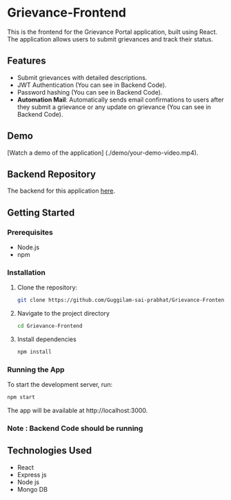 # Grievance-Frontend

This is the frontend for the Grievance Portal application, built using React. The application allows users to submit grievances and track their status.

## Features
- Submit grievances with detailed descriptions.
- JWT Authentication (You can see in Backend Code).
- Password hashing (You can see in Backend Code).
- **Automation Mail**: Automatically sends email confirmations to users after they submit a grievance or any update on grievance (You can see in Backend Code).

## Demo

[Watch a demo of the application] (./demo/your-demo-video.mp4).


## Backend Repository

The backend for this application [here](https://github.com/Guggilam-sai-prabhat/Grievance-Backend).

## Getting Started

### Prerequisites
- Node.js
- npm

### Installation
1. Clone the repository:
   ```bash
   git clone https://github.com/Guggilam-sai-prabhat/Grievance-Frontend.git
2. Navigate to the project directory
   ```bash
   cd Grievance-Frontend
3. Install dependencies
   ```bash
   npm install
### Running the App
To start the development server, run:
```bash
npm start
```
The app will be available at http://localhost:3000.
### Note : Backend Code should be running

## Technologies Used
- React
- Express js
- Node js
- Mongo DB 




